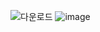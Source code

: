 ![다운로드](https://user-images.githubusercontent.com/63652571/164129510-af06f533-d95d-46f2-872c-a275ea5f5ea4.png)
![image](https://user-images.githubusercontent.com/63652571/164131783-297da9fa-4e28-40ce-8b06-150d91891b55.png)
